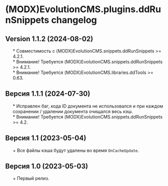 # (MODX)EvolutionCMS.plugins.ddRunSnippets changelog


## Version 1.1.2 (2024-08-02)

* \* Совместимость с (MODX)EvolutionCMS.snippets.ddRunSnippets >= 4.2.1.
* \* Внимание! Требуется (MODX)EvolutionCMS.snippets.ddRunSnippets >= 4.2.1.
* \* Внимание! Требуется (MODX)EvolutionCMS.libraries.ddTools >= 0.63.


## Версия 1.1.1 (2024-07-30)

* \* Исправлен баг, кода ID документа не использовался и при каждом сохранении / удалении документа очищался весь кэш.
* \* Внимание! Требуется (MODX)EvolutionCMS.snippets.ddRunSnippets >= 4.2.


## Версия 1.1 (2023-05-04)

* \+ Все файлы кэша будут удалены во время `OnCacheUpdate`.


## Версия 1.0 (2023-05-03)

* \+ Первый релиз.


<link rel="stylesheet" type="text/css" href="https://raw.githack.com/DivanDesign/CSS.ddMarkdown/master/style.min.css" />
<style>ul{list-style:none;}</style>